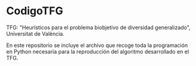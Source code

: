 # CodigoTFG

TFG: "Heurísticos para el problema biobjetivo de diversidad generalizado", Universitat de València.

En este repositorio se incluye el archivo que recoge toda la programación en Python necesaria para la reproducción del algoritmo desarrollado en el TFG. 
